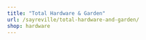 ```yaml
---
title: "Total Hardware & Garden"
url: /sayreville/total-hardware-and-garden/
shop: hardware
---
```

